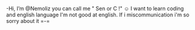 -Hi, I’m @Nemoliz you can call me " Sen or C !" ☺
I want to learn coding and english language
I'm not good at english. If i miscommunication i'm so sorry about it =-=
